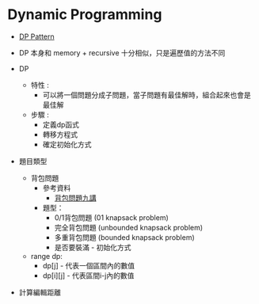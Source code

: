 # Dynamic Programming
* [DP Pattern](https://leetcode.com/discuss/general-discussion/458695/dynamic-programming-patterns)

* DP 本身和 memory + recursive 十分相似，只是遍歷值的方法不同

* DP
    * 特性 :
        * 可以將一個問題分成子問題，當子問題有最佳解時，組合起來也會是最佳解
    * 步驟 :
        * 定義dp函式
        * 轉移方程式
        * 確定初始化方式
    
    
* 題目類型
    * 背包問題
        * 參考資料 
            * [背包問題九講](http://www2.lssh.tp.edu.tw/~hlf/class-1/lang-c/DP.pdf)
        * 題型：
            * 0/1背包問題 (01 knapsack problem)
            * 完全背包問題 (unbounded knapsack problem)
            * 多重背包問題 (bounded knapsack problem)
            * 是否要裝滿 - 初始化方式
    * range dp:
        * dp[j] - 代表一個區間內的數值
        * dp[i][j] - 代表區間i-j內的數值
        
* 計算編輯距離